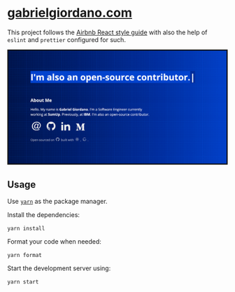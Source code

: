 # [gabrielgiordano.com](https://gabrielgiordano.com)

This project follows the [Airbnb React style guide](https://github.com/airbnb/javascript/tree/master/react) with also the help of `eslint` and `prettier` configured for such.

![gabrielgiordano.com](/src/images/image.png)

## Usage

Use [`yarn`](https://classic.yarnpkg.com/en/docs/install) as the package manager.

Install the dependencies:

```
yarn install
```

Format your code when needed:

```
yarn format
```

Start the development server using:

```
yarn start
```
